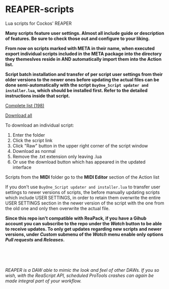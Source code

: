 # REAPER-scripts
Lua scripts for Cockos' REAPER 

**Many scripts feature user settings. Almost all include guide or description of features. Be sure to check those out and configure to your liking.**

**From now on scripts marked with META in their name, when executed export individual scripts included in the META package into the directory they themeslves reside in AND automatically import them into the Action list.**

**Script batch installation and transfer of per script user settings from their older versions to the newer ones before updating the actual files can be done semi-automatically with the script `BuyOne_Script updater and installer.lua`, which should be installed first. Refer to the detailed instructions inside that script.**

[Complete list (198)](https://github.com/Buy-One/REAPER-scripts/wiki/SCRIPT-LIST)

[Download all](https://github.com/Buy-One/REAPER-scripts/archive/refs/heads/main.zip)

To download an individual script:
1. Enter the folder
2. Click the script link
3. Click "Raw" button in the upper right corner of the script window
4. Download as normal
5. Remove the .txt extension only leaving .lua
6. Or use the download button which has appeared in the updated interface


Scripts from the **MIDI** folder go to the **MIDI Editor** section of the Action list  

If you don't use `BuyOne_Script updater and installer.lua` to transfer user settings to newer versions of scripts, the before manually updating scripts which include USER SETTINGS, in order to retain them overwrite the entire USER SETTINGS section in the newer version of the script with the one from the old one and only then overwrite the actual file.

**Since this repo isn't compatible with ReaPack, if you have a Gihub account you can subscribe to the repo under the *Watch* button to be able to receive updates. To only get updates regarding new scripts and newer versions, under *Custom* submenu of the *Watch* menu enable only options *Pull requests* and *Releases*.** 
  
</br>
</br>
</br>

_REAPER is a DAW able to mimic the look and feel of other DAWs. If you so wish, with the ReaScript API, scheduled ProTools crashes can again be made integral part of your workflow._
